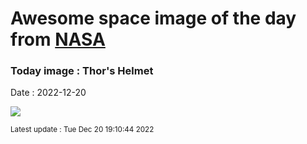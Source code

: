 
# Awesome space image of the day from [NASA](https://api.nasa.gov/)

### Today image : Thor's Helmet
Date : 2022-12-20

![](https://apod.nasa.gov/apod/image/2212/Thor_Rochford_960.jpg)

<small>Latest update : Tue Dec 20 19:10:44 2022</small>
        